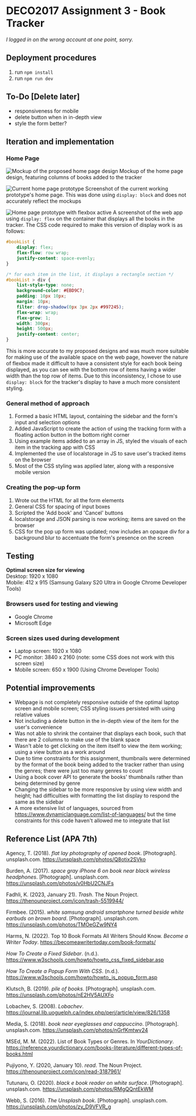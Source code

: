 # DECO2017 Assignment 3 - Book Tracker
*I logged in on the wrong account at one point, sorry.*

## Deployment procedures
1. run `npm install`
2. run `npm run dev`

## To-Do [Delete later]
- responsiveness for mobile
- delete button when in in-depth view
- style the form better?

## Iteration and implementation
### Home Page
![Mockup of the proposed home page design](documentation/mockups/view_pc.png)
Mockup of the home page design, featuring columns of books added to the tracker
<br>

![Current home page prototype](documentation/prototype/view_flexOff.png)
Screenshot of the current working prototype's home page. This was done using `display: block` and does not accurately reflect the mockups
<br>

![Home page prototype with flexbox active](documentation/prototype/view_flexOn.png)
A screenshot of the web app using `display: flex` on the container that displays all the books in the tracker. The CSS code required to make this version of display work is as follows:
```css
#bookList {
    display: flex;
    flex-flow: row wrap;
    justify-content: space-evenly;
}

/* for each item in the list, it displays a rectangle section */
#bookList > div {
    list-style-type: none;
    background-color: #EBD9C7;
    padding: 10px 10px;
    margin: 10px;
    filter: drop-shadow(0px 3px 2px #997245);
    flex-wrap: wrap;
    flex-grow: 1;
    width: 300px;
    height: 500px;
    justify-content: center;
}
```
This is more accurate to my proposed designs and was much more suitable for making use of the available space on the web page, however the nature of flexbox made it difficult to have a consistent style for each book being displayed, as you can see with the bottom row of items having a wider width than the top row of items. Due to this inconsistency, I chose to use `display: block` for the tracker's display to have a much more consistent styling.

### General method of approach
1. Formed a basic HTML layout, containing the sidebar and the form's input and selection options
2. Added JavaScript to create the action of using the tracking form with a floating action button in the bottom right corner
3. Using example items added to an array in JS, styled the visuals of each item in the tracking app with CSS
4. Implemented the use of localstorage in JS to save user's tracked items on the browser
5. Most of the CSS styling was applied later, along with a responsive mobile version

### Creating the pop-up form
1. Wrote out the HTML for all the form elements
2. General CSS for spacing of input boxes
3. Scripted the 'Add book' and 'Cancel' buttons
4. localstorage and JSON parsing is now working; items are saved on the browser
5. CSS for the pop up form was updated; now includes an opaque div for a background blur to accentuate the form's presence on the screen

## Testing
**Optimal screen size for viewing**
<br>
Desktop: 1920 x 1080
<br>
Mobile: 412 x 915 (Samsung Galaxy S20 Ultra in Google Chrome Developer Tools)

### Browsers used for testing and viewing
- Google Chrome
- Microsoft Edge

### Screen sizes used during development
- Laptop screen: 1920 x 1080
- PC monitor: 3840 x 2160 (note: some CSS does not work with this screen size)
- Mobile screen: 650 x 1900 (Using Chrome Developer Tools)

## Potential improvements
- Webpage is not completely responsive outside of the optimal laptop screen and mobile screen; CSS styling issues persisted with using relative values
- Not including a delete button in the in-depth view of the item for the user's convenience
- Was not able to shrink the container that displays each book, such that there are 2 columns to make use of the blank space
- Wasn't able to get clicking on the item itself to view the item working; using a view button as a work around
- Due to time constraints for this assignment, thumbnails were determined by the format of the book being added to the tracker rather than using the genres; there were just too many genres to count
- Using a book cover API to generate the books' thumbnails rather than being determined by genre
- Changing the sidebar to be more responsive by using view width and height; had difficulties with formatting the list display to respond the same as the sidebar
- A more extensive list of languages, sourced from https://www.dynamiclanguage.com/list-of-languages/ but the time constraints for this code haven't allowed me to integrate that list 

## Reference List (APA 7th)

Agency, T. (2018). _flat lay photography of opened book_. [Photograph]. unsplash.com. https://unsplash.com/photos/Q8otix2SVko 

Burden, A. (2017). _space gray iPhone 6 on book near black wireless headphones_. [Photograph]. unsplash.com. https://unsplash.com/photos/v0HbU2CNJFs 

Fadhli, K. (2023, January 21). _Trash_. The Noun Project. https://thenounproject.com/icon/trash-5519944/ 

Firmbee. (2015). _white samsung android smartphone turned beside white earbuds on brown board_. [Photograph]. unsplash.com. https://unsplash.com/photos/TMOeGZw9NY4 

Harms, N. (2022). Top 10 Book Formats All Writers Should Know. _Become a Writer Today_. https://becomeawritertoday.com/book-formats/

_How To Create a Fixed Sidebar_. (n.d.). https://www.w3schools.com/howto/howto_css_fixed_sidebar.asp

_How To Create a Popup Form With CSS_. (n.d.). https://www.w3schools.com/howto/howto_js_popup_form.asp

Klutsch, B. (2019). _pile of books_. [Photograph]. unsplash.com. https://unsplash.com/photos/nE2HV5AUXFo 

Lobachev, S. (2008). _Lobachev_. https://journal.lib.uoguelph.ca/index.php/perj/article/view/826/1358

Media, S. (2018). _book near eyeglasses and cappuccino_. [Photograph]. unsplash.com. https://unsplash.com/photos/nGrfKmtwv24 

MSEd, M. M. (2022). List of Book Types or Genres. In _YourDictionary_. https://reference.yourdictionary.com/books-literature/different-types-of-books.html

Pujiyono, Y. (2020, January 10). _read_. The Noun Project. https://thenounproject.com/icon/read-3187961/

Tutunaru, O. (2020). _black e book reader on white surface_. [Photograph]. unsplash.com. https://unsplash.com/photos/RMgQQntEkWM 

Webb, S. (2016). _The Unsplash book_. [Photograph]. unsplash.com. https://unsplash.com/photos/zy_D9VFVR_g 